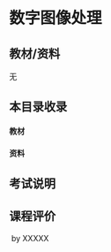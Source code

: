 # 数字图像处理

## 教材/资料

无



## 本目录收录

#### 教材

#### 资料



## 考试说明



## 课程评价



​																																													by XXXXX

